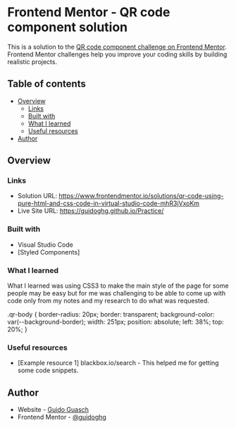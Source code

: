 # Frontend Mentor - QR code component solution

This is a solution to the [QR code component challenge on Frontend Mentor](https://www.frontendmentor.io/challenges/qr-code-component-iux_sIO_H). Frontend Mentor challenges help you improve your coding skills by building realistic projects. 

## Table of contents

- [Overview](#overview)
  - [Links](#links)
  - [Built with](#built-with)
  - [What I learned](#what-i-learned)
  - [Useful resources](#useful-resources)
- [Author](#author)

## Overview

### Links

- Solution URL: https://www.frontendmentor.io/solutions/qr-code-using-pure-html-and-css-code-in-virtual-studio-code-mhR3jVxoKm
- Live Site URL: https://guidoghg.github.io/Practice/

### Built with

- Visual Studio Code
- [Styled Components] <link href="https://fonts.googleapis.com/css2?family=Outfit:wght@400;700&display=swap" rel="stylesheet">

### What I learned

   What I learned was using CSS3 to make the main style of the page for some people may be easy but for me was challenging to 
   be able to come up with code only from my notes and my research to do what was requested.

   .qr-body {
    border-radius: 20px;
    border: transparent;
    background-color: var(--background-border);
    width: 251px;
    position: absolute;
    left: 38%;
    top: 20%;
}


### Useful resources

- [Example resource 1] blackbox.io/search - This helped me for getting some code snippets.

## Author

- Website - [Guido Guasch](https://github.com/guidoghg)
- Frontend Mentor - [@guidoghg](https://www.frontendmentor.io/profile/guidoghg)
